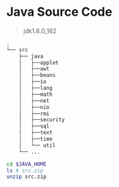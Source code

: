 # Java Source Code 

> jdk1.8.0_162

```sh
.
└── src
    ├── java
    │   ├──applet
    │   ├──awt
    │   ├──beans
    │   ├──io
    │   ├──lang
    │   ├──math
    │   ├──net
    │   ├──nio
    │   ├──rmi
    │   ├──security
    │   ├──sql
    │   ├──text
    │   ├──time
    │   └── util
    └── ...
```

```sh
cd $JAVA_HOME
ls # src.zip
unzip src.zip
```
